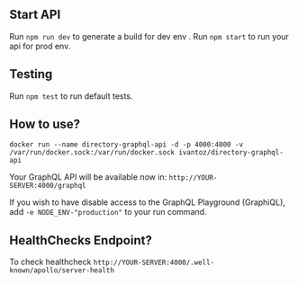 Start API
------------
Run `npm run dev` to generate a build for dev env .
Run `npm start` to run your api for prod env.

Testing
------------
Run `npm test` to run default tests. 

How to use?
--------------
```
docker run --name directory-graphql-api -d -p 4000:4000 -v /var/run/docker.sock:/var/run/docker.sock ivantoz/directory-graphql-api
```
Your GraphQL API will be available now in: `http://YOUR-SERVER:4000/graphql`

If you wish to have disable access to the GraphQL Playground (GraphiQL), add `-e NODE_ENV-"production"` to your run command.

HealthChecks Endpoint?
--------------------------
To check healthcheck `http://YOUR-SERVER:4000/.well-known/apollo/server-health`